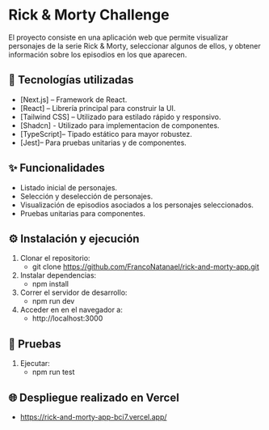 # Rick & Morty Challenge

El proyecto consiste en una aplicación web que permite visualizar personajes de la serie Rick & Morty, seleccionar algunos de ellos, y obtener información sobre los episodios en los que aparecen.

## 🚀 Tecnologías utilizadas

- [Next.js] – Framework de React.
- [React] – Librería principal para construir la UI.
- [Tailwind CSS] – Utilizado para estilado rápido y responsivo.
- [Shadcn] - Utilizado para implementacion de componentes.
- [TypeScript]– Tipado estático para mayor robustez.
- [Jest]– Para pruebas unitarias y de componentes.

## ✨ Funcionalidades

- Listado inicial de personajes.
- Selección y deselección de personajes.
- Visualización de episodios asociados a los personajes seleccionados.
- Pruebas unitarias para componentes.

## ⚙️ Instalación y ejecución

1. Clonar el repositorio:
   - git clone https://github.com/FrancoNatanael/rick-and-morty-app.git
2. Instalar dependencias:
   - npm install
3. Correr el servidor de desarrollo:
   - npm run dev
4. Acceder en en el navegador a:
   - http://localhost:3000

## 🧪 Pruebas
1. Ejecutar:
   - npm run test

## 🌐 Despliegue realizado en Vercel
- https://rick-and-morty-app-bci7.vercel.app/
